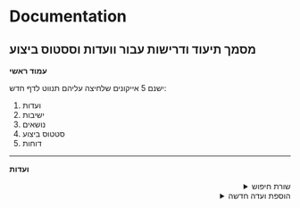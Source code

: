 # Documentation
מסמך תיעוד ודרישות עבור וועדות וססטוס ביצוע
---

**עמוד ראשי**

ישנם 5 אייקונים שלחיצה עליהם תנווט לדף חדש:
1. ועדות
2. ישיבות
3. נושאים
4. סטטוס ביצוע
5. דוחות

---
**ועדות**
<details align="right">
  <summary>שורת חיפוש</summary>
  1. שדה טקסט לחיפוש חופשי (לפי מה הוא מחפש?)</br>
  2. כפתור שמציג אפשרות לחפש גם לפי: מספר ועדה, שם ועדה, סוג ועדה, נושא
</details>
<details align="right">
  <summary>הוספת ועדה חדשה</summary>
  כפתור להוספת ועדה חדשה. לחיצה עליו תנווט לדף חדש של יצירת ועדה
</details>
